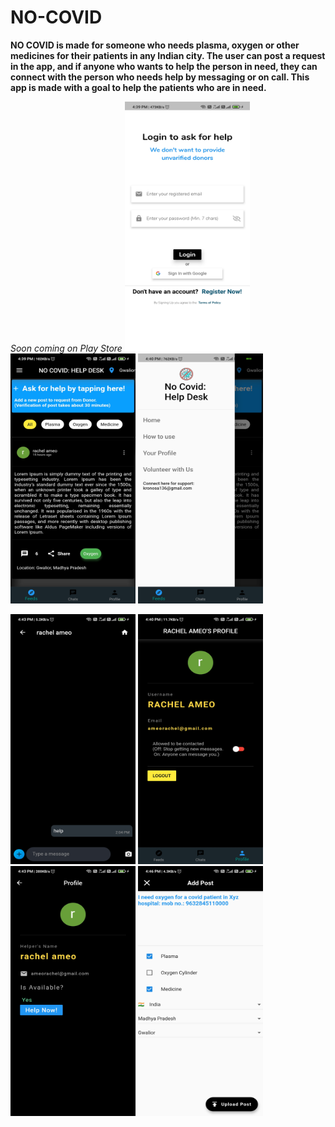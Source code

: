 # NO-COVID
**NO COVID is made for someone who needs plasma, oxygen or other medicines for their patients in any Indian city. The user can post a request in the app, and if anyone who wants to help the person in need, they can connect with the person who needs help by messaging or on call. This app is made with a goal to help the patients who are in need.**

*Soon coming on Play Store*
 <img src="https://raw.githubusercontent.com/ayushs136/NO-COVID/master/Screenshots/1.jpg" width="200" height="400"> <img src="https://raw.githubusercontent.com/ayushs136/NO-COVID/master/Screenshots/2.jpg" width="200" height="400"> <img src="https://raw.githubusercontent.com/ayushs136/NO-COVID/master/Screenshots/3.jpg" width="200" height="400">


 <img src="https://raw.githubusercontent.com/ayushs136/NO-COVID/master/Screenshots/4.jpg" width="200" height="400"> <img src="https://raw.githubusercontent.com/ayushs136/NO-COVID/master/Screenshots/5.jpg" width="200" height="400">
 <img src="https://raw.githubusercontent.com/ayushs136/NO-COVID/master/Screenshots/6.jpg" width="200" height="400"> <img src="https://raw.githubusercontent.com/ayushs136/NO-COVID/master/Screenshots/7.jpg" width="200" height="400">
